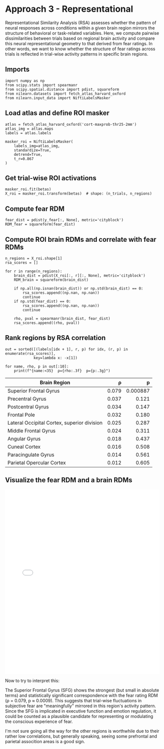 # Approach 3 - Representational 

Representational Similarity Analysis (RSA) assesses whether the pattern of neural responses across conditions within a given brain region mirrors the structure of behavioral or task-related variables. Here, we compute pairwise dissimilarities between trials based on regional brain activity and compare this neural representational geometry to that derived from fear ratings. In other words, we want to know whether the structure of fear ratings across trials is reflected in trial-wise activity patterns in specific brain regions.

## Imports

```
import numpy as np
from scipy.stats import spearmanr
from scipy.spatial.distance import pdist, squareform
from nilearn.datasets import fetch_atlas_harvard_oxford
from nilearn.input_data import NiftiLabelsMasker
```

## Load atlas and define ROI masker

```
atlas = fetch_atlas_harvard_oxford('cort-maxprob-thr25-2mm')
atlas_img = atlas.maps
labels = atlas.labels

masker_roi = NiftiLabelsMasker(
    labels_img=atlas_img,
    standardize=True,
    detrend=True,
    t_r=0.867
)
```

## Get trial-wise ROI activations

```
masker_roi.fit(betas)
X_roi = masker_roi.transform(betas)  # shape: (n_trials, n_regions)
```

## Compute fear RDM

```
fear_dist = pdist(y_fear[:, None], metric='cityblock')
RDM_fear = squareform(fear_dist)
```

## Compute ROI brain RDMs and correlate with fear RDMs

```
n_regions = X_roi.shape[1]
rsa_scores = []

for r in range(n_regions):
    brain_dist = pdist(X_roi[:, r][:, None], metric='cityblock')
    RDM_brain = squareform(brain_dist)

    if np.all(np.isnan(brain_dist)) or np.std(brain_dist) == 0:
        rsa_scores.append((np.nan, np.nan))
        continue
    if np.std(fear_dist) == 0:
        rsa_scores.append((np.nan, np.nan))
        continue

    rho, pval = spearmanr(brain_dist, fear_dist)
    rsa_scores.append((rho, pval))
```

## Rank regions by RSA correlation

```
out = sorted([(labels[idx + 1], r, p) for idx, (r, p) in enumerate(rsa_scores)],
             key=lambda x: -x[1])

for name, rho, p in out[:10]:
    print(f"{name:<35}  ρ={rho:.3f}  p={p:.3g}")
```
| Brain Region                                 | ρ       | p        |
|---------------------------------------------|--------:|---------:|
| Superior Frontal Gyrus                      | 0.079   | 0.000887 |
| Precentral Gyrus                            | 0.037   | 0.121    |
| Postcentral Gyrus                           | 0.034   | 0.147    |
| Frontal Pole                                | 0.032   | 0.180    |
| Lateral Occipital Cortex, superior division | 0.025   | 0.287    |
| Middle Frontal Gyrus                        | 0.024   | 0.311    |
| Angular Gyrus                               | 0.018   | 0.437    |
| Cuneal Cortex                               | 0.016   | 0.508    |
| Paracingulate Gyrus                         | 0.014   | 0.561    |
| Parietal Opercular Cortex                   | 0.012   | 0.605    |

## Visualize the fear RDM and a brain RDMs

<iframe src="_static/rdm_slider_plot.html" width="100%" height="600px" frameborder="0"></iframe>

Now to try to interpret this:

The Superior Frontal Gyrus (SFG) shows the strongest (but small in absolute terms) and statistically significant correspondence with the fear rating RDM (ρ = 0.079, p ≈ 0.0009). This suggests that trial-wise fluctuations in subjective fear are "meaningfully" mirrored in this region's activity pattern. Since the SFG is implicated in executive function and emotion regulation, it could be counted as a plausible candidate for representing or modulating the conscious experience of fear. 

I'm not sure going all the way for the other regions is worthwhile due to their rather low correlations, but generally speaking, seeing some prefrontal and parietal assocition areas is a good sign.